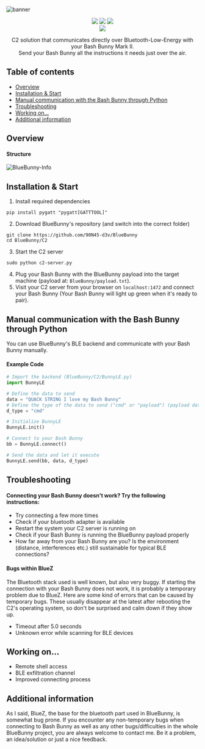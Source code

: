 ![banner](https://github.com/90N45-d3v/BlueBunny/assets/79598596/1b5c3e5c-589e-4e9e-b72e-809aa072855c)
<p align="center">
 <img src="https://img.shields.io/badge/Made%20with-Python-blue">
 <img src="https://img.shields.io/github/license/90N45-d3v/BlueBunny.svg">
 <img src="https://img.shields.io/badge/Ask%20me-anything-1abc9c.svg">
 <br>
 <img src="https://img.shields.io/badge/-Linux-lightblue">
</p>
<p align="center">
  C2 solution that communicates directly over Bluetooth-Low-Energy with your Bash Bunny Mark II.<br>Send your Bash Bunny all the instructions it needs just over the air.
</p>

## Table of contents
- [Overview](https://github.com/90N45-d3v/BlueBunny#overview)
- [Installation & Start](https://github.com/90N45-d3v/BlueBunny#installation--start)
- [Manual communication with the Bash Bunny through Python](https://github.com/90N45-d3v/BlueBunny#manual-communication-with-the-bash-bunny-through-python)
- [Troubleshooting](https://github.com/90N45-d3v/BlueBunny#troubleshooting)
- [Working on...](https://github.com/90N45-d3v/BlueBunny#working-on)
- [Additional information](https://github.com/90N45-d3v/BlueBunny#additional-information)

## Overview
#### Structure
![BlueBunny-Info](https://github.com/90N45-d3v/BlueBunny/assets/79598596/b8958c7d-231c-4344-8ec8-d67c4018d095)

## Installation & Start
1. Install required dependencies
````
pip install pygatt "pygatt[GATTTOOL]"
````
2. Download BlueBunny's repository (and switch into the correct folder)
````
git clone https://github.com/90N45-d3v/BlueBunny
cd BlueBunny/C2
````
3. Start the C2 server
````
sudo python c2-server.py
````
4. Plug your Bash Bunny with the BlueBunny payload into the target machine (payload at: `BlueBunny/payload.txt`).
5. Visit your C2 server from your browser on `localhost:1472` and connect your Bash Bunny (Your Bash Bunny will light up green when it's ready to pair).


## Manual communication with the Bash Bunny through Python
You can use BlueBunny's BLE backend and communicate with your Bash Bunny manually.
#### Example Code
````python
# Import the backend (BlueBunny/C2/BunnyLE.py)
import BunnyLE

# Define the data to send
data = "QUACK STRING I love my Bash Bunny"
# Define the type of the data to send ("cmd" or "payload") (payload data will be temporary written to a file, to execute multiple commands like in a payload script file)
d_type = "cmd"

# Initialize BunnyLE
BunnyLE.init()

# Connect to your Bash Bunny
bb = BunnyLE.connect()

# Send the data and let it execute
BunnyLE.send(bb, data, d_type)
````

## Troubleshooting
#### Connecting your Bash Bunny doesn't work? Try the following instructions:
- Try connecting a few more times
- Check if your bluetooth adapter is available
- Restart the system your C2 server is running on
- Check if your Bash Bunny is running the BlueBunny payload properly
- How far away from your Bash Bunny are you? Is the environment (distance, interferences etc.) still sustainable for typical BLE connections?
#### Bugs within BlueZ
The Bluetooth stack used is well known, but also very buggy. If starting the connection with your Bash Bunny does not work, it is probably a temporary problem due to BlueZ. Here are some kind of errors that can be caused by temporary bugs. These usually disappear at the latest after rebooting the C2's operating system, so don't be surprised and calm down if they show up.
- Timeout after 5.0 seconds
- Unknown error while scanning for BLE devices

## Working on...
- Remote shell access
- BLE exfiltration channel
- Improved connecting process

## Additional information
As I said, BlueZ, the base for the bluetooth part used in BlueBunny, is somewhat bug prone. If you encounter any non-temporary bugs when connecting to Bash Bunny as well as any other bugs/difficulties in the whole BlueBunny project, you are always welcome to contact me. Be it a problem, an idea/solution or just a nice feedback.

